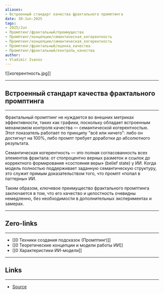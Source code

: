 ```yaml
---
aliases: 
- Встроенный стандарт качества фрактального промптинга 
date: 30-Jun-2025
tags:
- 2025/Jun
- Промптинг/фрактальный/преимущества
- Промптинг/концепции/семантическая_когерентность
- Промптинг/концепции/семантическая_когерентность
- Промптинг/фрактальный/оценка_качества
- Промптинг/фрактальный/контроль_качества
author:
- Vladimir Ivanov
---
```

![[когерентность.jpg]]


-----
##  Встроенный стандарт качества фрактального промптинга 
-----
Фрактальный промптинг не нуждается во внешних метриках эффективности, таких как графики, поскольку обладает встроенным механизмом контроля качества — семантической когерентностью. Этот показатель работает по принципу "всё или ничего": либо он достигнут на 100%, либо промпт требует доработки до абсолютного результата.

Семантическая когерентность — это полная согласованность всех элементов фрактала: от стопроцентно верных разметок и ссылок до корректного формирования «состояния веры» (belief state) у ИИ. Когда модель полностью поддерживает заданную семантическую структуру, это служит прямым доказательством того, что промпт «попал в паттерны» ИИ.

Таким образом, ключевое преимущество фрактального промптинга заключается в том, что его качество и целостность очевидны немедленно, без необходимости в дополнительных экспериментах и замерах.

---
## Zero-links
---
- [[0 Техники создания подсказок (Промптинг)]]
- [[0 Теоретические концепции и модели работы ИИ]]
- [[0 Характеристики ИИ-модели]]

---
## Links
---
- [Source](https://t.me/turboproject/1781)